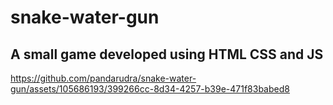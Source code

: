 # snake-water-gun

<h2>A small game developed using HTML CSS and JS</h2>


https://github.com/pandarudra/snake-water-gun/assets/105686193/399266cc-8d34-4257-b39e-471f83babed8

